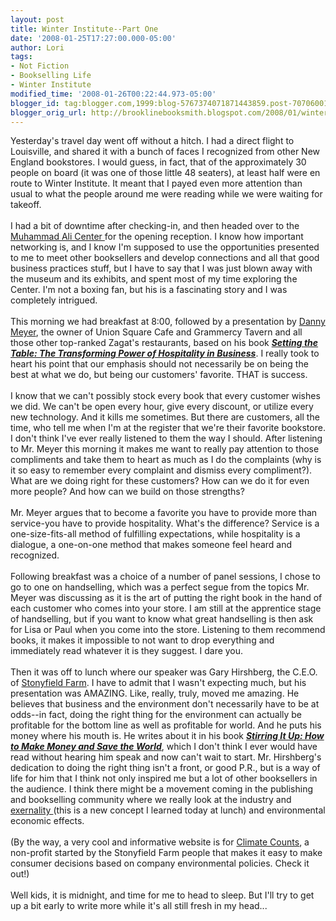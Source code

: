 ```yaml
---
layout: post
title: Winter Institute--Part One
date: '2008-01-25T17:27:00.000-05:00'
author: Lori
tags:
- Not Fiction
- Bookselling Life
- Winter Institute
modified_time: '2008-01-26T00:22:44.973-05:00'
blogger_id: tag:blogger.com,1999:blog-5767374071871443859.post-7070600146835263905
blogger_orig_url: http://brooklinebooksmith.blogspot.com/2008/01/winter-institute-part-one.html
---
```


Yesterday's travel day went off without a hitch. I had a direct flight to Louisville, and shared it with a bunch of faces I recognized from other New England bookstores. I would guess, in fact, that of the approximately 30 people on board (it was one of those little 48 seaters), at least half were en route to Winter Institute. It meant that I payed even more attention than usual to what the people around me were reading while we were waiting for takeoff.<br /><br />I had a bit of downtime after checking-in, and then headed over to the <a href="http://www.alicenter.org/Pages/default.aspx">Muhammad Ali Center </a>for the opening reception. I know how important networking is, and I know I'm supposed to use the opportunities presented to me to meet other booksellers and develop connections and all that good business practices stuff, but I have to say that I was just blown away with the museum and its exhibits, and spent most of my time exploring the Center. I'm not a boxing fan, but his is a fascinating story and I was completely intrigued.<br /><br />This morning we had breakfast at 8:00, followed by a presentation by <a href="http://www.ushgnyc.com/">Danny Meyer</a>, the owner of Union Square Cafe and Grammercy Tavern and all those other top-ranked Zagat's restaurants, based on his book <a href="http://brookline.booksense.com/NASApp/store/Product?s=showproduct&amp;isbn=9780060742768"><strong><em>Setting the Table: The Transforming Power of Hospitality in Business</em></strong></a>. I really took to heart his point that our emphasis should not necessarily be on being the best at what we do, but being our customers' favorite. THAT is success.<br /><br />I know that we can't possibly stock every book that every customer wishes we did. We can't be open every hour, give every discount, or utilize every new technology. And it kills me sometimes. But there are customers, all the time, who tell me when I'm at the register that we're their favorite bookstore. I don't think I've ever really listened to them the way I should. After listening to Mr. Meyer this morning it makes me want to really pay attention to those compliments and take them to heart as much as I do the complaints (why is it so easy to remember every complaint and dismiss every compliment?). What are we doing right for these customers? How can we do it for even more people? And how can we build on those strengths?<br /><br />Mr. Meyer argues that to become a favorite you have to provide more than service-you have to provide hospitality. What's the difference? Service is a one-size-fits-all method of fulfilling expectations, while hospitality is a dialogue, a one-on-one method that makes someone feel heard and recognized.<br /><br />Following breakfast was a choice of a number of panel sessions, I chose to go to one on handselling, which was a perfect segue from the topics Mr. Meyer was discussing as it is the art of putting the right book in the hand of each customer who comes into your store. I am still at the apprentice stage of handselling, but if you want to know what great handselling is then ask for Lisa or Paul when you come into the store. Listening to them recommend books, it makes it impossible to not want to drop everything and immediately read whatever it is they suggest. I dare you.<br /><br />Then it was off to lunch where our speaker was Gary Hirshberg, the C.E.O. of <a href="http://www.stonyfield.com/">Stonyfield Farm</a>. I have to admit that I wasn't expecting much, but his presentation was AMAZING. Like, really, truly, moved me amazing. He believes that business and the environment don't necessarily have to be at odds--in fact, doing the right thing for the environment can actually be profitable for the bottom line as well as profitable for world. And he puts his money where his mouth is. He writes about it in his book <strong><em><a href="http://brookline.booksense.com/NASApp/store/Product?s=showproduct&amp;isbn=9781401303440">Stirring It Up: How to Make Money and Save the World</a></em></strong>, which I don't think I ever would have read without hearing him speak and now can't wait to start. Mr. Hirshberg's dedication to doing the right thing isn't a front, or good P.R., but is a way of life for him that I think not only inspired me but a lot of other booksellers in the audience. I think there might be a movement coming in the publishing and bookselling community where we really look at the industry and <a href="http://en.wikipedia.org/wiki/Externality">exernality </a>(this is a new concept I learned today at lunch) and environmental economic effects.<br /><br />(By the way, a very cool and informative website is for <a href="http://www.climatecounts.org/">Climate Counts</a>, a non-profit started by the Stonyfield Farm people that makes it easy to make consumer decisions based on company environmental policies. Check it out!)<br /><br />Well kids, it is midnight, and time for me to head to sleep. But I'll try to get up a bit early to write more while it's all still fresh in my head...
